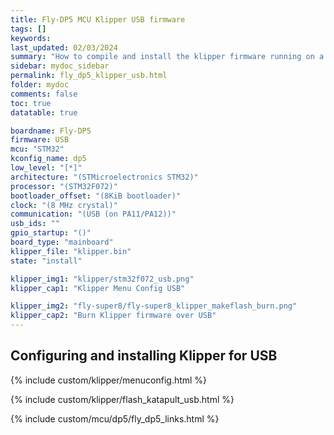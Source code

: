 ```yaml
---
title: Fly-DP5 MCU Klipper USB firmware
tags: []
keywords: 
last_updated: 02/03/2024
summary: "How to compile and install the klipper firmware running on a Fly-DP5 in USB mode"
sidebar: mydoc_sidebar
permalink: fly_dp5_klipper_usb.html
folder: mydoc
comments: false
toc: true
datatable: true

boardname: Fly-DP5
firmware: USB
mcu: "STM32"
kconfig_name: dp5
low_level: "[*]"
architecture: "(STMicroelectronics STM32)"
processor: "(STM32F072)"
bootloader_offset: "(8KiB bootloader)"
clock: "(8 MHz crystal)"
communication: "(USB (on PA11/PA12))"
usb_ids: ""
gpio_startup: "()"
board_type: "mainboard"
klipper_file: "klipper.bin"
state: "install"

klipper_img1: "klipper/stm32f072_usb.png"
klipper_cap1: "Klipper Menu Config USB"

klipper_img2: "fly-super8/fly-super8_klipper_makeflash_burn.png"
klipper_cap2: "Burn Klipper firmware over USB"
---
```


## Configuring and installing Klipper for USB

{% include custom/klipper/menuconfig.html %}

{% include custom/klipper/flash_katapult_usb.html %}

{% include custom/mcu/dp5/fly_dp5_links.html %}
